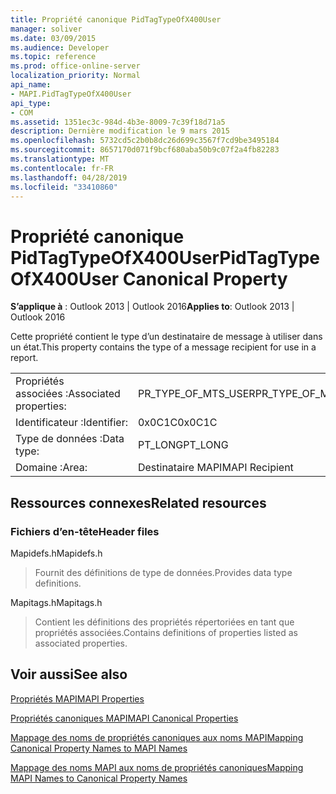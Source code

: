 ```yaml
---
title: Propriété canonique PidTagTypeOfX400User
manager: soliver
ms.date: 03/09/2015
ms.audience: Developer
ms.topic: reference
ms.prod: office-online-server
localization_priority: Normal
api_name:
- MAPI.PidTagTypeOfX400User
api_type:
- COM
ms.assetid: 1351ec3c-984d-4b3e-8009-7c39f18d71a5
description: Dernière modification le 9 mars 2015
ms.openlocfilehash: 5732cd5c2b0b8dc26d699c3567f7cd9be3495184
ms.sourcegitcommit: 8657170d071f9bcf680aba50b9c07f2a4fb82283
ms.translationtype: MT
ms.contentlocale: fr-FR
ms.lasthandoff: 04/28/2019
ms.locfileid: "33410860"
---
```

# <a name="pidtagtypeofx400user-canonical-property"></a><span data-ttu-id="0e2fa-103">Propriété canonique PidTagTypeOfX400User</span><span class="sxs-lookup"><span data-stu-id="0e2fa-103">PidTagTypeOfX400User Canonical Property</span></span>

  
  
<span data-ttu-id="0e2fa-104">**S’applique à** : Outlook 2013 | Outlook 2016</span><span class="sxs-lookup"><span data-stu-id="0e2fa-104">**Applies to**: Outlook 2013 | Outlook 2016</span></span> 
  
<span data-ttu-id="0e2fa-105">Cette propriété contient le type d’un destinataire de message à utiliser dans un état.</span><span class="sxs-lookup"><span data-stu-id="0e2fa-105">This property contains the type of a message recipient for use in a report.</span></span>
  
|||
|:-----|:-----|
|<span data-ttu-id="0e2fa-106">Propriétés associées :</span><span class="sxs-lookup"><span data-stu-id="0e2fa-106">Associated properties:</span></span>  <br/> |<span data-ttu-id="0e2fa-107">PR_TYPE_OF_MTS_USER</span><span class="sxs-lookup"><span data-stu-id="0e2fa-107">PR_TYPE_OF_MTS_USER</span></span>  <br/> |
|<span data-ttu-id="0e2fa-108">Identificateur :</span><span class="sxs-lookup"><span data-stu-id="0e2fa-108">Identifier:</span></span>  <br/> |<span data-ttu-id="0e2fa-109">0x0C1C</span><span class="sxs-lookup"><span data-stu-id="0e2fa-109">0x0C1C</span></span>  <br/> |
|<span data-ttu-id="0e2fa-110">Type de données :</span><span class="sxs-lookup"><span data-stu-id="0e2fa-110">Data type:</span></span>  <br/> |<span data-ttu-id="0e2fa-111">PT_LONG</span><span class="sxs-lookup"><span data-stu-id="0e2fa-111">PT_LONG</span></span>  <br/> |
|<span data-ttu-id="0e2fa-112">Domaine :</span><span class="sxs-lookup"><span data-stu-id="0e2fa-112">Area:</span></span>  <br/> |<span data-ttu-id="0e2fa-113">Destinataire MAPI</span><span class="sxs-lookup"><span data-stu-id="0e2fa-113">MAPI Recipient</span></span>  <br/> |
   
## <a name="related-resources"></a><span data-ttu-id="0e2fa-114">Ressources connexes</span><span class="sxs-lookup"><span data-stu-id="0e2fa-114">Related resources</span></span>

### <a name="header-files"></a><span data-ttu-id="0e2fa-115">Fichiers d’en-tête</span><span class="sxs-lookup"><span data-stu-id="0e2fa-115">Header files</span></span>

<span data-ttu-id="0e2fa-116">Mapidefs.h</span><span class="sxs-lookup"><span data-stu-id="0e2fa-116">Mapidefs.h</span></span>
  
> <span data-ttu-id="0e2fa-117">Fournit des définitions de type de données.</span><span class="sxs-lookup"><span data-stu-id="0e2fa-117">Provides data type definitions.</span></span>
    
<span data-ttu-id="0e2fa-118">Mapitags.h</span><span class="sxs-lookup"><span data-stu-id="0e2fa-118">Mapitags.h</span></span>
  
> <span data-ttu-id="0e2fa-119">Contient les définitions des propriétés répertoriées en tant que propriétés associées.</span><span class="sxs-lookup"><span data-stu-id="0e2fa-119">Contains definitions of properties listed as associated properties.</span></span>
    
## <a name="see-also"></a><span data-ttu-id="0e2fa-120">Voir aussi</span><span class="sxs-lookup"><span data-stu-id="0e2fa-120">See also</span></span>



[<span data-ttu-id="0e2fa-121">Propriétés MAPI</span><span class="sxs-lookup"><span data-stu-id="0e2fa-121">MAPI Properties</span></span>](mapi-properties.md)
  
[<span data-ttu-id="0e2fa-122">Propriétés canoniques MAPI</span><span class="sxs-lookup"><span data-stu-id="0e2fa-122">MAPI Canonical Properties</span></span>](mapi-canonical-properties.md)
  
[<span data-ttu-id="0e2fa-123">Mappage des noms de propriétés canoniques aux noms MAPI</span><span class="sxs-lookup"><span data-stu-id="0e2fa-123">Mapping Canonical Property Names to MAPI Names</span></span>](mapping-canonical-property-names-to-mapi-names.md)
  
[<span data-ttu-id="0e2fa-124">Mappage des noms MAPI aux noms de propriétés canoniques</span><span class="sxs-lookup"><span data-stu-id="0e2fa-124">Mapping MAPI Names to Canonical Property Names</span></span>](mapping-mapi-names-to-canonical-property-names.md)

